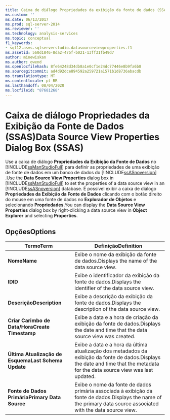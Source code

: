 ```yaml
---
title: Caixa de diálogo Propriedades da exibição da fonte de dados (SSAS) | Microsoft Docs
ms.custom: ''
ms.date: 06/13/2017
ms.prod: sql-server-2014
ms.reviewer: ''
ms.technology: analysis-services
ms.topic: conceptual
f1_keywords:
- sql12.asvs.sqlserverstudio.datasourceviewproperties.f1
ms.assetid: 560d1846-8da2-475f-b021-13ff31fb49d7
author: minewiskan
ms.author: owend
ms.openlocfilehash: 8fe64248d34db8a1e0cf1e24dc77446e8b9fa6b8
ms.sourcegitcommit: ad4d92dce894592a259721a1571b1d8736abacdb
ms.translationtype: MT
ms.contentlocale: pt-BR
ms.lasthandoff: 08/04/2020
ms.locfileid: "87681268"
---
```

# <a name="data-source-view-properties-dialog-box-ssas"></a><span data-ttu-id="88483-102">Caixa de diálogo Propriedades da Exibição da Fonte de Dados (SSAS)</span><span class="sxs-lookup"><span data-stu-id="88483-102">Data Source View Properties Dialog Box (SSAS)</span></span>
  <span data-ttu-id="88483-103">Use a caixa de diálogo **Propriedades da Exibição da Fonte de Dados** no [!INCLUDE[ssManStudioFull](../includes/ssmanstudiofull-md.md)] para definir as propriedades de uma exibição de fonte de dados em um banco de dados do [!INCLUDE[ssASnoversion](../includes/ssasnoversion-md.md)] .</span><span class="sxs-lookup"><span data-stu-id="88483-103">Use the **Data Source View Properties** dialog box in [!INCLUDE[ssManStudioFull](../includes/ssmanstudiofull-md.md)] to set the properties of a data source view in an [!INCLUDE[ssASnoversion](../includes/ssasnoversion-md.md)] database.</span></span> <span data-ttu-id="88483-104">É possível exibir a caixa de diálogo **Propriedades da Exibição da Fonte de Dados** clicando com o botão direito do mouse em uma fonte de dados no **Explorador de Objetos** e selecionando **Propriedades**.</span><span class="sxs-lookup"><span data-stu-id="88483-104">You can display the **Data Source View Properties** dialog box by right-clicking a data source view in **Object Explorer** and selecting **Properties**.</span></span>  
  
## <a name="options"></a><span data-ttu-id="88483-105">Opções</span><span class="sxs-lookup"><span data-stu-id="88483-105">Options</span></span>  
  
|<span data-ttu-id="88483-106">Termo</span><span class="sxs-lookup"><span data-stu-id="88483-106">Term</span></span>|<span data-ttu-id="88483-107">Definição</span><span class="sxs-lookup"><span data-stu-id="88483-107">Definition</span></span>|  
|----------|----------------|  
|<span data-ttu-id="88483-108">**Nome**</span><span class="sxs-lookup"><span data-stu-id="88483-108">**Name**</span></span>|<span data-ttu-id="88483-109">Exibe o nome da exibição da fonte de dados.</span><span class="sxs-lookup"><span data-stu-id="88483-109">Displays the name of the data source view.</span></span>|  
|<span data-ttu-id="88483-110">**ID**</span><span class="sxs-lookup"><span data-stu-id="88483-110">**ID**</span></span>|<span data-ttu-id="88483-111">Exibe o identificador da exibição da fonte de dados.</span><span class="sxs-lookup"><span data-stu-id="88483-111">Displays the identifier of the data source view.</span></span>|  
|<span data-ttu-id="88483-112">**Descrição**</span><span class="sxs-lookup"><span data-stu-id="88483-112">**Description**</span></span>|<span data-ttu-id="88483-113">Exibe a descrição da exibição da fonte de dados.</span><span class="sxs-lookup"><span data-stu-id="88483-113">Displays the description of the data source view.</span></span>|  
|<span data-ttu-id="88483-114">**Criar Carimbo de Data/Hora**</span><span class="sxs-lookup"><span data-stu-id="88483-114">**Create Timestamp**</span></span>|<span data-ttu-id="88483-115">Exibe a data e a hora de criação da exibição da fonte de dados.</span><span class="sxs-lookup"><span data-stu-id="88483-115">Displays the date and time that the data source view was created.</span></span>|  
|<span data-ttu-id="88483-116">**Última Atualização de Esquema**</span><span class="sxs-lookup"><span data-stu-id="88483-116">**Last Schema Update**</span></span>|<span data-ttu-id="88483-117">Exibe a data e a hora da última atualização dos metadados da exibição da fonte de dados.</span><span class="sxs-lookup"><span data-stu-id="88483-117">Displays the date and time that the metadata for the data source view was last updated.</span></span>|  
|<span data-ttu-id="88483-118">**Fonte de Dados Primária**</span><span class="sxs-lookup"><span data-stu-id="88483-118">**Primary Data Source**</span></span>|<span data-ttu-id="88483-119">Exibe o nome da fonte de dados primária associada à exibição da fonte de dados.</span><span class="sxs-lookup"><span data-stu-id="88483-119">Displays the name of the primary data source associated with the data source view.</span></span>|  
  
  
